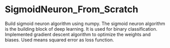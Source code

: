 # SigmoidNeuron_From_Scratch
Build sigmoid neuron algorithm using numpy. The sigmoid neuron algorithm is the building block of deep learning. It is used for binary classification. Implemented gradient descent algorithm to optimize the weights and biases. Used means squared error as loss function.
